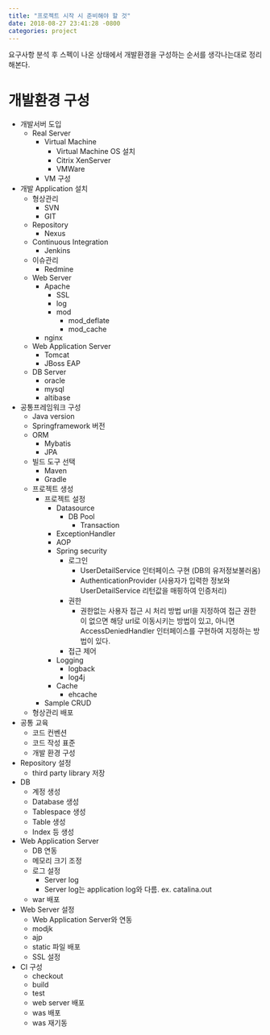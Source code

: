 ```yaml
---
title: "프로젝트 시작 시 준비해야 할 것"
date: 2018-08-27 23:41:28 -0800
categories: project
---
```


요구사항 분석 후 스펙이 나온 상태에서 개발환경을 구성하는 순서를 생각나는대로 정리해본다.

# 개발환경 구성

* 개발서버 도입
  * Real Server
    * Virtual Machine
      * Virtual Machine OS 설치
      * Citrix XenServer
      * VMWare
    * VM 구성
* 개발 Application 설치
  * 형상관리
    * SVN
    * GIT
  * Repository
    * Nexus
  * Continuous Integration
    * Jenkins
  * 이슈관리
    * Redmine
  * Web Server
    * Apache
      * SSL
      * log
      * mod
        * mod_deflate
        * mod_cache
    * nginx
  * Web Application Server
    * Tomcat
    * JBoss EAP
  * DB Server
    * oracle
    * mysql
    * altibase
* 공통프레임워크 구성
  * Java version
  * Springframework 버전
  * ORM
    * Mybatis
    * JPA
  * 빌드 도구 선택
    * Maven
    * Gradle
  * 프로젝트 생성
    * 프로젝트 설정
      * Datasource
        * DB Pool
          * Transaction
      * ExceptionHandler
      * AOP
      * Spring security
        * 로그인
          * UserDetailService 인터페이스 구현 (DB의 유저정보불러옴)
          * AuthenticationProvider (사용자가 입력한 정보와 UserDetailService 리턴값을 매핑하여 인증처리)
        * 권한
          * 권한없는 사용자 접근 시 처리 방법  url을 지정하여 접근 권한이 없으면 해당 url로 이동시키는 방법이 있고, 아니면 AccessDeniedHandler 인터페이스를 구현하여 지정하는 방법이 있다.
        * 접근 제어
      * Logging
        * logback
        * log4j
      * Cache
        * ehcache
    * Sample CRUD
  * 형상관리 배포
* 공통 교육
  * 코드 컨벤션
  * 코드 작성 표준
  * 개발 환경 구성
* Repository 설정
  * third party library 저장
* DB
  * 계정 생성
  * Database 생성
  * Tablespace 생성
  * Table 생성
  * Index 등 생성
* Web Application Server
  * DB 연동
  * 메모리 크기 조정
  * 로그 설정
    * Server log
    * Server log는 application log와 다름. ex. catalina.out
  * war 배포
* Web Server 설정
  * Web Application Server와 연동
  * modjk
  * ajp
  * static 파일 배포
  * SSL 설정
* CI 구성
  * checkout
  * build
  * test
  * web server 배포
  * was 배포
  * was 재기동
